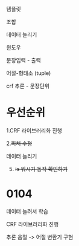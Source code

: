 템플릿

조합



데이터 늘리기

윈도우



문장입력 - 출력

어절-형태소 (tuple)

crf 추론 - 문장단위



# 우선순위

1.CRF 라이브러리화 진행

2.~~피쳐 수정~~

데이터 늘리기

5. ~~is 뭐시기 동작 확인하기~~







# 0104

데이터 늘려서 학습

CRF 라이브러리화 진행

추론 음절 -> 어절 변환기 구현







